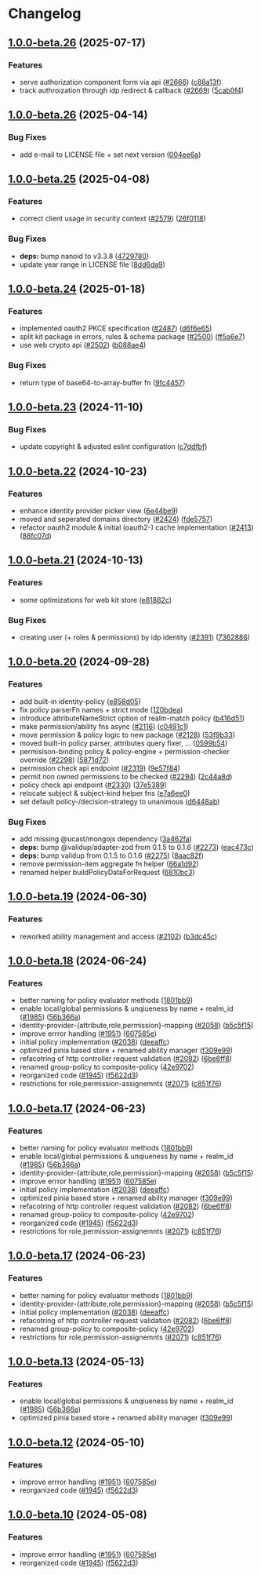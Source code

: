 # Changelog

## [1.0.0-beta.26](https://github.com/authup/authup/compare/v1.0.0-beta.26...v1.0.0-beta.26) (2025-07-17)


### Features

* serve authorization component form via api ([#2666](https://github.com/authup/authup/issues/2666)) ([c88a13f](https://github.com/authup/authup/commit/c88a13f2f5f60b28a76526b0469b623c73b3ab78))
* track authroization through idp redirect & callback ([#2669](https://github.com/authup/authup/issues/2669)) ([5cab0f4](https://github.com/authup/authup/commit/5cab0f405c2d9361f62d1aeb03f83fe8e23c7326))

## [1.0.0-beta.26](https://github.com/authup/authup/compare/v1.0.0-beta.25...v1.0.0-beta.26) (2025-04-14)


### Bug Fixes

* add e-mail to LICENSE file + set next version ([004ee6a](https://github.com/authup/authup/commit/004ee6a2a7fb93506535c8baeebff5981667036a))

## [1.0.0-beta.25](https://github.com/authup/authup/compare/v1.0.0-beta.24...v1.0.0-beta.25) (2025-04-08)


### Features

* correct client usage in security context ([#2579](https://github.com/authup/authup/issues/2579)) ([26f0118](https://github.com/authup/authup/commit/26f0118184c98bf04f499d19526b1cf0d034cad6))


### Bug Fixes

* **deps:** bump nanoid to v3.3.8 ([4729780](https://github.com/authup/authup/commit/4729780635295705a14594eea4a3059deb207cc0))
* update year range in LICENSE file ([8dd6da9](https://github.com/authup/authup/commit/8dd6da98cbfd8f910397de7391402af1e7517cc9))

## [1.0.0-beta.24](https://github.com/authup/authup/compare/v1.0.0-beta.23...v1.0.0-beta.24) (2025-01-18)


### Features

* implemented oauth2 PKCE specification ([#2487](https://github.com/authup/authup/issues/2487)) ([d6f6e65](https://github.com/authup/authup/commit/d6f6e659ac0eb319183778ddeaa8dd03d2269bbd))
* split kit package in errors, rules & schema package ([#2500](https://github.com/authup/authup/issues/2500)) ([ff5a6e7](https://github.com/authup/authup/commit/ff5a6e731f4ea71faaefd1cd6fe02fbc0dc398e6))
* use web crypto api ([#2502](https://github.com/authup/authup/issues/2502)) ([b088ae4](https://github.com/authup/authup/commit/b088ae4fac82debecdd5da4b47967c77654c47cc))


### Bug Fixes

* return type of base64-to-array-buffer fn ([9fc4457](https://github.com/authup/authup/commit/9fc445720ee6653d31458301767c57b7187850ca))

## [1.0.0-beta.23](https://github.com/authup/authup/compare/v1.0.0-beta.22...v1.0.0-beta.23) (2024-11-10)


### Bug Fixes

* update copyright & adjusted eslint configuration ([c7ddfbf](https://github.com/authup/authup/commit/c7ddfbfab886d5fd1c05cfb2e9eb32f21bdf1d8c))

## [1.0.0-beta.22](https://github.com/authup/authup/compare/v1.0.0-beta.21...v1.0.0-beta.22) (2024-10-23)


### Features

* enhance identity provider picker view ([6e44be9](https://github.com/authup/authup/commit/6e44be986dd59d124cf91d88e9b9fdfe5ed5c0ac))
* moved and seperated domains directory ([#2424](https://github.com/authup/authup/issues/2424)) ([fde5757](https://github.com/authup/authup/commit/fde5757243868cc1a5af0d2c9f75ab82dd2af8a2))
* refactor oauth2 module & initial (oauth2-) cache implementation ([#2413](https://github.com/authup/authup/issues/2413)) ([88fc07d](https://github.com/authup/authup/commit/88fc07de1cb795f659a8d6d02572da1e77a4004f))

## [1.0.0-beta.21](https://github.com/authup/authup/compare/v1.0.0-beta.20...v1.0.0-beta.21) (2024-10-13)


### Features

* some optimizations for web kit store ([e81882c](https://github.com/authup/authup/commit/e81882c90b951028dc28fc0bf3a414b7c52441de))


### Bug Fixes

* creating user (+ roles & permissions) by idp identity ([#2391](https://github.com/authup/authup/issues/2391)) ([7362886](https://github.com/authup/authup/commit/7362886c5aede960c7005df2655f859dd9d48e1d))

## [1.0.0-beta.20](https://github.com/authup/authup/compare/v1.0.0-beta.19...v1.0.0-beta.20) (2024-09-28)


### Features

* add built-in identity-policy ([e858d05](https://github.com/authup/authup/commit/e858d058c32a14233a9a5d87c35a0535a770c334))
* fix policy parserFn names + strict mode ([120bdea](https://github.com/authup/authup/commit/120bdea866fcadb45c8096c9f0b855d73b7603c9))
* introduce attributeNameStrict option of realm-match policy ([b416d51](https://github.com/authup/authup/commit/b416d514d968d32e25671944c740cc17e3a4da88))
* make permission/ability fns async ([#2116](https://github.com/authup/authup/issues/2116)) ([c0491c1](https://github.com/authup/authup/commit/c0491c1ea3fdec651c7ad83d60b929c42cca715a))
* move permission & policy logic to new package ([#2128](https://github.com/authup/authup/issues/2128)) ([53f9b33](https://github.com/authup/authup/commit/53f9b33b15e08d6a2def0f7d4659129a03a51252))
* moved built-in policy parser, attributes query fixer, ... ([0599b54](https://github.com/authup/authup/commit/0599b5423d203583845782c74cd1755ef06bd7c6))
* permisison-binding policy & policy-engine + permission-checker override ([#2298](https://github.com/authup/authup/issues/2298)) ([5871d72](https://github.com/authup/authup/commit/5871d72e0404e71c372b3d70875c4b84c56f02e4))
* permission check api endpoint ([#2319](https://github.com/authup/authup/issues/2319)) ([9e57f84](https://github.com/authup/authup/commit/9e57f8479f98bf96d99632a0d1a52b9df6f740aa))
* permit non owned permissions to be checked ([#2294](https://github.com/authup/authup/issues/2294)) ([2c44a8d](https://github.com/authup/authup/commit/2c44a8daa9e50903dee146cb548500972287f209))
* policy check api endpoint ([#2330](https://github.com/authup/authup/issues/2330)) ([37e5389](https://github.com/authup/authup/commit/37e53891641b388d93d7eb23e9f55924ec245cce))
* relocate subject & subject-kind helper fns ([e7a6ee0](https://github.com/authup/authup/commit/e7a6ee070728a37de6393b78e8d60acfec972072))
* set default policy-/decision-strategy to unanimous ([d6448ab](https://github.com/authup/authup/commit/d6448ab606294e255431ca283fc08bcefb9cafa4))


### Bug Fixes

* add missing @ucast/mongojs dependency ([3a462fa](https://github.com/authup/authup/commit/3a462fae7b7f541e1edfaaa446b50ca604633f9d))
* **deps:** bump @validup/adapter-zod from 0.1.5 to 0.1.6 ([#2273](https://github.com/authup/authup/issues/2273)) ([eac473c](https://github.com/authup/authup/commit/eac473c49cb81b52cc5ae609ccd36957ed228c20))
* **deps:** bump validup from 0.1.5 to 0.1.6 ([#2275](https://github.com/authup/authup/issues/2275)) ([8aac82f](https://github.com/authup/authup/commit/8aac82f8edcc955046ea42f410c937686390911d))
* remove permission-item aggregate fn helper ([66a1d92](https://github.com/authup/authup/commit/66a1d92fea12805e7fbb3dc386bf069e90fbeb94))
* renamed helper buildPolicyDataForRequest ([6810bc3](https://github.com/authup/authup/commit/6810bc3a65947e614be23ca0d68fd8daaabf1243))

## [1.0.0-beta.19](https://github.com/authup/authup/compare/v1.0.0-beta.18...v1.0.0-beta.19) (2024-06-30)


### Features

* reworked ability management and access ([#2102](https://github.com/authup/authup/issues/2102)) ([b3dc45c](https://github.com/authup/authup/commit/b3dc45c2a1d0cd403e8ab545bd87ce4e49738758))

## [1.0.0-beta.18](https://github.com/authup/authup/compare/v1.0.0-beta.18...v1.0.0-beta.18) (2024-06-24)


### Features

* better naming for policy evaluator methods ([1801bb9](https://github.com/authup/authup/commit/1801bb940dd2893286fde3c5a1ac9b932e3fd4e5))
* enable local/global permissions & unqiueness by name + realm_id ([#1985](https://github.com/authup/authup/issues/1985)) ([56b366a](https://github.com/authup/authup/commit/56b366af26b63e41c75080800e8c8cf638f2813b))
* identity-provider-{attribute,role,permission}-mapping ([#2058](https://github.com/authup/authup/issues/2058)) ([b5c5f15](https://github.com/authup/authup/commit/b5c5f15a22242152a3a573e7cbf8a01b9a719773))
* improve errror handling ([#1951](https://github.com/authup/authup/issues/1951)) ([607585e](https://github.com/authup/authup/commit/607585ee733b42b3a2cccf8d2812dafd7299cda3))
* initial policy implementation ([#2038](https://github.com/authup/authup/issues/2038)) ([deeaffc](https://github.com/authup/authup/commit/deeaffcf0b4a72d9e1d6cf99dbf70d582b98c257))
* optimized pinia based store + renamed ability manager ([f309e99](https://github.com/authup/authup/commit/f309e99c93c73e5b5a217e207e706768106f9442))
* refacotring of http controller request validation ([#2082](https://github.com/authup/authup/issues/2082)) ([6be6ff8](https://github.com/authup/authup/commit/6be6ff858db9527651f8abacabe99280ce9a2a08))
* renamed group-policy to composite-policy ([42e9702](https://github.com/authup/authup/commit/42e9702419824e459cb3311ae0766d0871a2d92a))
* reorganized code ([#1945](https://github.com/authup/authup/issues/1945)) ([f5622d3](https://github.com/authup/authup/commit/f5622d3d75c83bdbb5e89ef82ae5ce2aa56416e6))
* restrictions for role,permission-assignemnts ([#2071](https://github.com/authup/authup/issues/2071)) ([c851f76](https://github.com/authup/authup/commit/c851f76777cf0018d55f62511536b5f73a080868))

## [1.0.0-beta.17](https://github.com/authup/authup/compare/v1.0.0-beta.17...v1.0.0-beta.17) (2024-06-23)


### Features

* better naming for policy evaluator methods ([1801bb9](https://github.com/authup/authup/commit/1801bb940dd2893286fde3c5a1ac9b932e3fd4e5))
* enable local/global permissions & unqiueness by name + realm_id ([#1985](https://github.com/authup/authup/issues/1985)) ([56b366a](https://github.com/authup/authup/commit/56b366af26b63e41c75080800e8c8cf638f2813b))
* identity-provider-{attribute,role,permission}-mapping ([#2058](https://github.com/authup/authup/issues/2058)) ([b5c5f15](https://github.com/authup/authup/commit/b5c5f15a22242152a3a573e7cbf8a01b9a719773))
* improve errror handling ([#1951](https://github.com/authup/authup/issues/1951)) ([607585e](https://github.com/authup/authup/commit/607585ee733b42b3a2cccf8d2812dafd7299cda3))
* initial policy implementation ([#2038](https://github.com/authup/authup/issues/2038)) ([deeaffc](https://github.com/authup/authup/commit/deeaffcf0b4a72d9e1d6cf99dbf70d582b98c257))
* optimized pinia based store + renamed ability manager ([f309e99](https://github.com/authup/authup/commit/f309e99c93c73e5b5a217e207e706768106f9442))
* refacotring of http controller request validation ([#2082](https://github.com/authup/authup/issues/2082)) ([6be6ff8](https://github.com/authup/authup/commit/6be6ff858db9527651f8abacabe99280ce9a2a08))
* renamed group-policy to composite-policy ([42e9702](https://github.com/authup/authup/commit/42e9702419824e459cb3311ae0766d0871a2d92a))
* reorganized code ([#1945](https://github.com/authup/authup/issues/1945)) ([f5622d3](https://github.com/authup/authup/commit/f5622d3d75c83bdbb5e89ef82ae5ce2aa56416e6))
* restrictions for role,permission-assignemnts ([#2071](https://github.com/authup/authup/issues/2071)) ([c851f76](https://github.com/authup/authup/commit/c851f76777cf0018d55f62511536b5f73a080868))

## [1.0.0-beta.17](https://github.com/authup/authup/compare/v1.0.0-beta.13...v1.0.0-beta.17) (2024-06-23)


### Features

* better naming for policy evaluator methods ([1801bb9](https://github.com/authup/authup/commit/1801bb940dd2893286fde3c5a1ac9b932e3fd4e5))
* identity-provider-{attribute,role,permission}-mapping ([#2058](https://github.com/authup/authup/issues/2058)) ([b5c5f15](https://github.com/authup/authup/commit/b5c5f15a22242152a3a573e7cbf8a01b9a719773))
* initial policy implementation ([#2038](https://github.com/authup/authup/issues/2038)) ([deeaffc](https://github.com/authup/authup/commit/deeaffcf0b4a72d9e1d6cf99dbf70d582b98c257))
* refacotring of http controller request validation ([#2082](https://github.com/authup/authup/issues/2082)) ([6be6ff8](https://github.com/authup/authup/commit/6be6ff858db9527651f8abacabe99280ce9a2a08))
* renamed group-policy to composite-policy ([42e9702](https://github.com/authup/authup/commit/42e9702419824e459cb3311ae0766d0871a2d92a))
* restrictions for role,permission-assignemnts ([#2071](https://github.com/authup/authup/issues/2071)) ([c851f76](https://github.com/authup/authup/commit/c851f76777cf0018d55f62511536b5f73a080868))

## [1.0.0-beta.13](https://github.com/authup/authup/compare/v1.0.0-beta.12...v1.0.0-beta.13) (2024-05-13)


### Features

* enable local/global permissions & unqiueness by name + realm_id ([#1985](https://github.com/authup/authup/issues/1985)) ([56b366a](https://github.com/authup/authup/commit/56b366af26b63e41c75080800e8c8cf638f2813b))
* optimized pinia based store + renamed ability manager ([f309e99](https://github.com/authup/authup/commit/f309e99c93c73e5b5a217e207e706768106f9442))

## [1.0.0-beta.12](https://github.com/authup/authup/compare/v1.0.0-beta.11...v1.0.0-beta.12) (2024-05-10)


### Features

* improve errror handling ([#1951](https://github.com/authup/authup/issues/1951)) ([607585e](https://github.com/authup/authup/commit/607585ee733b42b3a2cccf8d2812dafd7299cda3))
* reorganized code ([#1945](https://github.com/authup/authup/issues/1945)) ([f5622d3](https://github.com/authup/authup/commit/f5622d3d75c83bdbb5e89ef82ae5ce2aa56416e6))

## [1.0.0-beta.10](https://github.com/authup/authup/compare/v1.0.0-beta.9...v1.0.0-beta.10) (2024-05-08)


### Features

* improve errror handling ([#1951](https://github.com/authup/authup/issues/1951)) ([607585e](https://github.com/authup/authup/commit/607585ee733b42b3a2cccf8d2812dafd7299cda3))
* reorganized code ([#1945](https://github.com/authup/authup/issues/1945)) ([f5622d3](https://github.com/authup/authup/commit/f5622d3d75c83bdbb5e89ef82ae5ce2aa56416e6))
